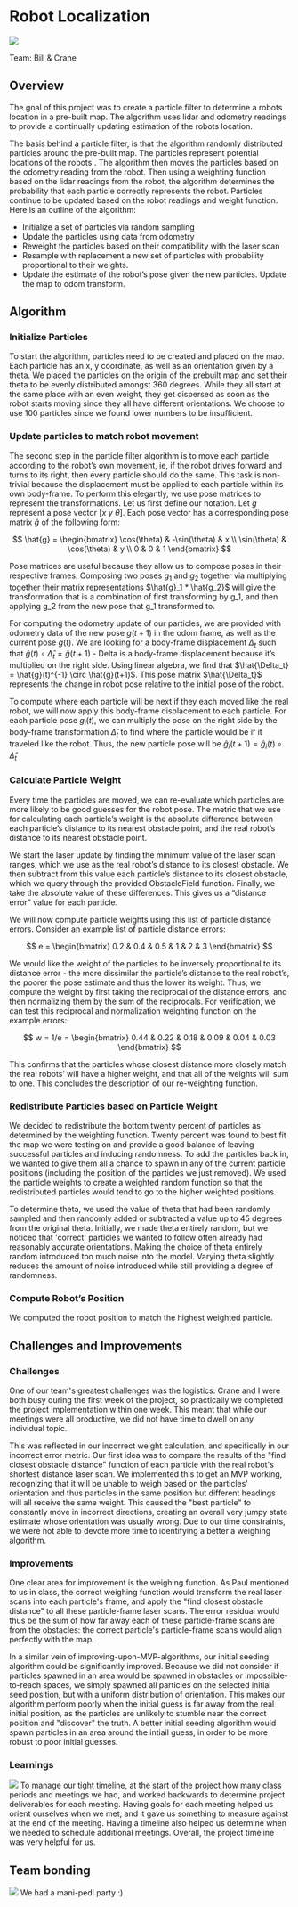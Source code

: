 # Robot Localization
![](media/particle_filter_3x.gif)

Team: Bill & Crane 

## Overview
The goal of this project was to create a particle filter to determine a robots location in a pre-built map. The algorithm uses lidar and odometry readings to provide a continually updating estimation of the robots location. 

The basis behind a particle filter, is that the algorithm randomly distributed particles around the pre-built map. The particles represent potential locations of the robots . The algorithm then moves the particles based on the odometry reading from the robot. Then using a weighting function based on the lidar readings from the robot, the algorithm determines the probability that each particle correctly represents the robot. Particles continue to be updated based on the robot readings and weight function. Here is an outline of the algorithm:
	
- Initialize a set of particles via random sampling
- Update the particles using data from odometry
- Reweight the particles based on their compatibility with the laser scan
- Resample with replacement a new set of particles with probability proportional to their weights.
- Update the estimate of the robot’s pose given the new particles. Update the map to odom transform.
## Algorithm
### Initialize Particles
To start the algorithm, particles need to be created and placed on the map. Each particle has an x, y coordinate, as well as an orientation given by a theta. We placed the particles on the origin of the prebuilt map and set their theta to be evenly distributed amongst 360 degrees. While they all start at the same place with an even weight, they get dispersed as soon as the robot starts moving since they all have different orientations. We choose to use 100 particles since we found lower numbers to be insufficient.
### Update particles to match robot movement
	
The second step in the particle filter algorithm is to move each particle according to the robot’s own movement, ie, if the robot drives forward and turns to its right, then every particle should do the same. This task is non-trivial because the displacement must be applied to each particle within its own body-frame. To perform this elegantly, we use pose matrices to represent the transformations.
Let us first define our notation. Let $g$ represent a pose vector $[ x \ y \ \theta]$. Each pose vector has a corresponding pose matrix $\hat{g}$ of the following form:

$$
\hat{g} = 
\begin{bmatrix}
\cos(\theta) & -\sin(\theta) & x \\
\sin(\theta) & \cos(\theta) & y \\
0 & 0 & 1
\end{bmatrix}
$$

Pose matrices are useful because they allow us to compose poses in their respective frames. Composing two poses $g_1$ and $g_2$ together via multiplying together their matrix representations $\hat{g}_1 * \hat{g_2}$ will give the transformation that is a combination of first transforming by g_1, and then applying g_2 from the new pose that g_1 transformed to.

For computing the odometry update of our particles, we are provided with odometry data of the new pose $g(t+1)$ in the odom frame, as well as the current pose $g(t)$. We are looking for a body-frame displacement $\Delta_t$ such that $\hat{g}(t) \circ \hat{\Delta}_t = \hat{g}(t+1)$ - Delta is a body-frame displacement because it’s multiplied on the right side. Using linear algebra, we find that $\hat{\Delta_t} = \hat{g}(t)^{-1} \circ \hat{g}(t+1)$. This pose matrix $\hat{\Delta_t}$ represents the change in robot pose relative to the initial pose of the robot.

To compute where each particle will be next if they each moved like the real robot, we will now apply this body-frame displacement to each particle. For each particle pose $g_i(t)$, we can multiply the pose on the right side by the body-frame transformation $\hat\Delta_t$ to find where the particle would be if it traveled like the robot. Thus, the new particle pose will be $\hat g_i(t+1) = \hat g_i(t) \circ \hat\Delta_t$ 

### Calculate Particle Weight
Every time the particles are moved, we can re-evaluate which particles are more likely to be good guesses for the robot pose. The metric that we use for calculating each particle’s weight is the absolute difference between each particle’s distance to its nearest obstacle point, and the real robot’s distance to its nearest obstacle point. 

	
We start the laser update by finding the minimum value of the laser scan ranges, which we use as the real robot’s distance to its closest obstacle. We then subtract from this value each particle’s distance to its closest obstacle, which we query through the provided ObstacleField function. Finally, we take the absolute value of these differences. This gives us a “distance error” value for each particle. 

We will now compute particle weights using this list of particle distance errors. Consider an example list of particle distance errors:

$$
e = 
\begin{bmatrix}
0.2 & 0.4 & 0.5 & 1 & 2 & 3
\end{bmatrix}
$$

We would like the weight of the particles to be inversely proportional to its distance error - the more dissimilar the particle’s distance to the real robot’s, the poorer the pose estimate and thus the lower its weight. Thus, we compute the weight by first taking the reciprocal of the distance errors, and then normalizing them by the sum of the reciprocals. For verification, we can test this reciprocal and normalization weighting function on the example errors::

$$
w = 1/e = 
\begin{bmatrix}
0.44 & 0.22 & 0.18 & 0.09 & 0.04 & 0.03
\end{bmatrix}
$$

This confirms that the particles whose closest distance more closely match the real robots’ will have a higher weight, and that all of the weights will sum to one. This concludes the description of our re-weighting function.

### Redistribute Particles based on Particle Weight
We decided to redistribute the bottom twenty percent of particles as determined by the weighting function. Twenty percent was found to best fit the map we were testing on and provide a good balance of leaving successful particles and inducing randomness. To add the particles back in, we wanted to give them all a chance to spawn in any of the current particle positions (including the position of the particles we just removed). We used the particle weights to create a weighted random function so that the redistributed particles would tend to go to the higher weighted positions.

To determine theta, we used the value of theta that had been randomly sampled and then randomly added or subtracted a value up to 45 degrees from the original theta. Initially, we made theta entirely random, but we noticed that 'correct' particles we wanted to follow often already had reasonably accurate orientations. Making the choice of theta entirely random introduced too much noise into the model. Varying theta slightly reduces the amount of noise introduced while still providing a degree of randomness.

### Compute Robot’s Position
We computed the robot position to match the highest weighted particle.	


## Challenges and Improvements

### Challenges
One of our team's greatest challenges was the logistics: Crane and I were both busy during the first week of the project, so practically we completed the project implementation within one week. This meant that while our meetings were all productive, we did not have time to dwell on any individual topic.

This was reflected in our incorrect weight calculation, and specifically in our  incorrect error metric. Our first idea was to compare the results of the "find closest obstacle distance" function of each particle with the real robot's shortest distance laser scan. We implemented this to get an MVP working, recognizing that it will be unable to weigh based on the particles' orientation and thus particles in the same position but different headings will all receive the same weight. This caused the "best particle" to constantly move in incorrect directions, creating an overall very jumpy state estimate whose orientation was usually wrong. Due to our time constraints, we were not able to devote more time to identifying a better a weighing algorithm.

### Improvements
One clear area for improvement is the weighing function. As Paul mentioned to us in class, the correct weighing function would transform the real laser scans into each particle's frame, and apply the "find closest obstacle distance" to all these particle-frame laser scans. The error residual would thus be the sum of how far away each of these particle-frame scans are from the obstacles: the correct particle's particle-frame scans would align perfectly with the map.

In a similar vein of improving-upon-MVP-algorithms, our initial seeding algorithm could be significantly improved. Because we did not consider if particles spawned in an area would be spawned in obstacles or impossible-to-reach spaces, we simply spawned all particles on the selected initial seed position, but with a uniform distribution of orientation. This makes our algorithm perform poorly when the initial guess is far away from the real initial position, as the particles are unlikely to stumble near the correct position and "discover" the truth. A better initial seeding algorithm would spawn particles in an area around the intiail guess, in order to be more robust to poor initial guesses.

### Learnings
![](media/miro.png) To manage our tight timeline, at the start of the project how many class periods and meetings we had, and worked backwards to determine project deliverables for each meeting. Having goals for each meeting helped us orient ourselves when we met, and it gave us something to measure against at the end of the meeting. Having a timeline also helped us determine when we needed to schedule additional meetings. Overall, the project timeline was very helpful for us.

## Team bonding
![](media/nails.jpg) We had a mani-pedi party :)